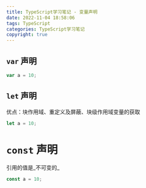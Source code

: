 ```yaml
---
title: TypeScript学习笔记 - 变量声明
date: 2022-11-04 18:58:06
tags: TypeScript
categories: TypeScript学习笔记
copyright: true
---
```


## `var` 声明

```typescript
var a = 10;
```

## `let` 声明
优点：块作用域、重定义及屏蔽、块级作用域变量的获取
```typescript
let a = 10;
```

# `const` 声明
引用的值是_不可变的_
```typescript
const a = 10;
```